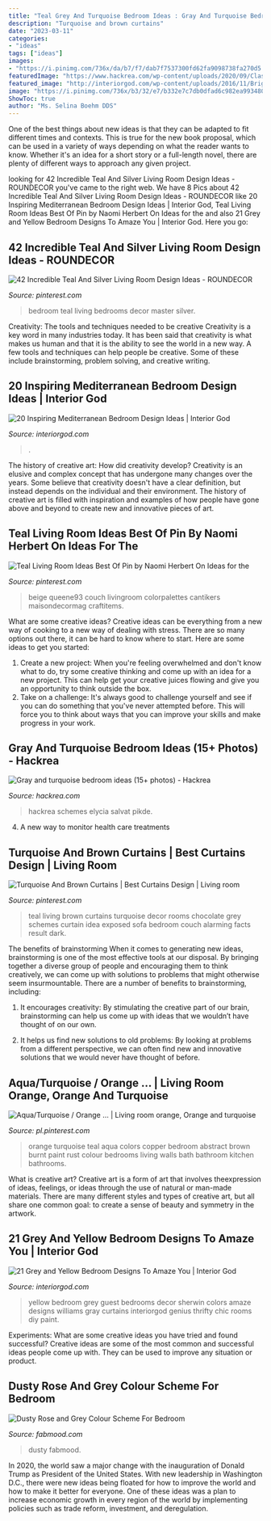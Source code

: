 ```yaml
---
title: "Teal Grey And Turquoise Bedroom Ideas : Gray And Turquoise Bedroom Ideas (15+ Photos)"
description: "Turquoise and brown curtains"
date: "2023-03-11"
categories:
- "ideas"
tags: ["ideas"]
images:
- "https://i.pinimg.com/736x/da/b7/f7/dab7f7537300fd62fa9098738fa270d5.jpg"
featuredImage: "https://www.hackrea.com/wp-content/uploads/2020/09/Classic-gray-bedroom-with-turquoise-combination-768x512.jpg"
featured_image: "http://interiorgod.com/wp-content/uploads/2016/11/Bright-Yellow-Bedroom.jpg"
image: "https://i.pinimg.com/736x/b3/32/e7/b332e7c7db0dfad6c982ea993480bcc7.jpg"
ShowToc: true
author: "Ms. Selina Boehm DDS"
---
```



One of the best things about new ideas is that they can be adapted to fit different times and contexts. This is true for the new book proposal, which can be used in a variety of ways depending on what the reader wants to know. Whether it's an idea for a short story or a full-length novel, there are plenty of different ways to approach any given project.

	

		
looking for 42 Incredible Teal And Silver Living Room Design Ideas - ROUNDECOR you've came to the right web. We have 8 Pics about 42 Incredible Teal And Silver Living Room Design Ideas - ROUNDECOR like 20 Inspiring Mediterranean Bedroom Design Ideas | Interior God, Teal Living Room Ideas Best Of Pin by Naomi Herbert On Ideas for the and also 21 Grey and Yellow Bedroom Designs To Amaze You | Interior God. Here you go:
		
    
## 42 Incredible Teal And Silver Living Room Design Ideas - ROUNDECOR

<img loading=lazy src="https://i.pinimg.com/736x/3c/82/d7/3c82d7e8de4156a0df6e2c5f9f7b6d04.jpg" onerror="this.onerror=null;this.src='https://tse1.mm.bing.net/th?id=OIP.XzMH6B8t4CYCNg0Rjh1CIwHaJ3&amp;pid=15.1';" alt="42 Incredible Teal And Silver Living Room Design Ideas - ROUNDECOR">

_Source: pinterest.com_

>bedroom teal living bedrooms decor master silver. 

	

Creativity: The tools and techniques needed to be creative
Creativity is a key word in many industries today. It has been said that creativity is what makes us human and that it is the ability to see the world in a new way. A few tools and techniques can help people be creative. Some of these include brainstorming, problem solving, and creative writing.

    
## 20 Inspiring Mediterranean Bedroom Design Ideas | Interior God

<img loading=lazy src="http://interiorgod.com/wp-content/uploads/2016/04/Transitional-Mediterranean-Bedroom-683x1024.jpg" onerror="this.onerror=null;this.src='https://tse3.mm.bing.net/th?id=OIP.iU-LTkzoTWKubxzc-Kmu9gHaLG&amp;pid=15.1';" alt="20 Inspiring Mediterranean Bedroom Design Ideas | Interior God">

_Source: interiorgod.com_

>. 

	

The history of creative art: How did creativity develop?
Creativity is an elusive and complex concept that has undergone many changes over the years. Some believe that creativity doesn't have a clear definition, but instead depends on the individual and their environment. The history of creative art is filled with inspiration and examples of how people have gone above and beyond to create new and innovative pieces of art.

    
## Teal Living Room Ideas Best Of Pin By Naomi Herbert On Ideas For The

<img loading=lazy src="https://i.pinimg.com/736x/b3/32/e7/b332e7c7db0dfad6c982ea993480bcc7.jpg" onerror="this.onerror=null;this.src='https://tse2.mm.bing.net/th?id=OIP.eqEw_Vad6EwhXc6COji_TwHaJ4&amp;pid=15.1';" alt="Teal Living Room Ideas Best Of Pin by Naomi Herbert On Ideas for the">

_Source: pinterest.com_

>beige queene93 couch livingroom colorpalettes cantikers maisondecormag craftitems. 

	

What are some creative ideas?
Creative ideas can be everything from a new way of cooking to a new way of dealing with stress. There are so many options out there, it can be hard to know where to start. Here are some ideas to get you started: 
1. Create a new project: When you're feeling overwhelmed and don't know what to do, try some creative thinking and come up with an idea for a new project. This can help get your creative juices flowing and give you an opportunity to think outside the box.
2. Take on a challenge: It's always good to challenge yourself and see if you can do something that you've never attempted before. This will force you to think about ways that you can improve your skills and make progress in your work. 

    
## Gray And Turquoise Bedroom Ideas (15+ Photos) - Hackrea

<img loading=lazy src="https://www.hackrea.com/wp-content/uploads/2020/09/Classic-gray-bedroom-with-turquoise-combination-768x512.jpg" onerror="this.onerror=null;this.src='https://tse1.mm.bing.net/th?id=OIP.95MdbgtYliWuSKD4C_QA4gHaE8&amp;pid=15.1';" alt="Gray and turquoise bedroom ideas (15+ photos) - Hackrea">

_Source: hackrea.com_

>hackrea schemes elycia salvat pikde. 

	

4. A new way to monitor health care treatments

    
## Turquoise And Brown Curtains | Best Curtains Design | Living Room

<img loading=lazy src="https://i.pinimg.com/736x/08/a0/ff/08a0ffba1fed5f422cb4fae5f101efcc--brown-curtains-hang-curtains.jpg" onerror="this.onerror=null;this.src='https://tse4.mm.bing.net/th?id=OIP.l76S3MvJeGrUaLQ0SzAawAHaFO&amp;pid=15.1';" alt="Turquoise And Brown Curtains | Best Curtains Design | Living room">

_Source: pinterest.com_

>teal living brown curtains turquoise decor rooms chocolate grey schemes curtain idea exposed sofa bedroom couch alarming facts result dark. 

	

The benefits of brainstorming
When it comes to generating new ideas, brainstorming is one of the most effective tools at our disposal. By bringing together a diverse group of people and encouraging them to think creatively, we can come up with solutions to problems that might otherwise seem insurmountable.
There are a number of benefits to brainstorming, including:

1. It encourages creativity: By stimulating the creative part of our brain, brainstorming can help us come up with ideas that we wouldn’t have thought of on our own.

2. It helps us find new solutions to old problems: By looking at problems from a different perspective, we can often find new and innovative solutions that we would never have thought of before.


    
## Aqua/Turquoise / Orange … | Living Room Orange, Orange And Turquoise

<img loading=lazy src="https://i.pinimg.com/736x/da/b7/f7/dab7f7537300fd62fa9098738fa270d5.jpg" onerror="this.onerror=null;this.src='https://tse1.mm.bing.net/th?id=OIP.E6KIgViht8bSIkw2CXVDpQHaLI&amp;pid=15.1';" alt="Aqua/Turquoise / Orange … | Living room orange, Orange and turquoise">

_Source: pl.pinterest.com_

>orange turquoise teal aqua colors copper bedroom abstract brown burnt paint rust colour bedrooms living walls bath bathroom kitchen bathrooms. 

	

What is creative art?
Creative art is a form of art that involves theexpression of ideas, feelings, or ideas through the use of natural or man-made materials. There are many different styles and types of creative art, but all share one common goal: to create a sense of beauty and symmetry in the artwork.

    
## 21 Grey And Yellow Bedroom Designs To Amaze You | Interior God

<img loading=lazy src="http://interiorgod.com/wp-content/uploads/2016/11/Bright-Yellow-Bedroom.jpg" onerror="this.onerror=null;this.src='https://tse3.mm.bing.net/th?id=OIP.SKOVfhN4daYnzN9StJCD4gHaLH&amp;pid=15.1';" alt="21 Grey and Yellow Bedroom Designs To Amaze You | Interior God">

_Source: interiorgod.com_

>yellow bedroom grey guest bedrooms decor sherwin colors amaze designs williams gray curtains interiorgod genius thrifty chic rooms diy paint. 

	

Experiments: What are some creative ideas you have tried and found successful?
Creative ideas are some of the most common and successful ideas people come up with. They can be used to improve any situation or product.

    
## Dusty Rose And Grey Colour Scheme For Bedroom

<img loading=lazy src="https://www.fabmood.com/inspiration/wp-content/uploads/2021/03/dusty-rose-and-grey-color-scheme-for-bedroom-547x1024.jpg" onerror="this.onerror=null;this.src='https://tse3.mm.bing.net/th?id=OIP.-gePbtB9jtC0j7eIvWjLpgHaN3&amp;pid=15.1';" alt="Dusty Rose and Grey Colour Scheme For Bedroom">

_Source: fabmood.com_

>dusty fabmood. 

	

In 2020, the world saw a major change with the inauguration of Donald Trump as President of the United States. With new leadership in Washington D.C., there were new ideas being floated for how to improve the world and how to make it better for everyone. One of these ideas was a plan to increase economic growth in every region of the world by implementing policies such as trade reform, investment, and deregulation.

